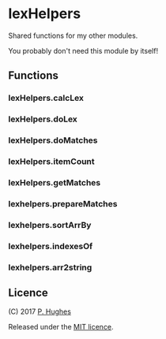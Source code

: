 # lexHelpers

Shared functions for my other modules.

You probably don't need this module by itself!

## Functions

### lexHelpers.calcLex

### lexHelpers.doLex

### lexHelpers.doMatches

### lexHelpers.itemCount

### lexHelpers.getMatches

### lexhelpers.prepareMatches

### lexhelpers.sortArrBy

### lexhelpers.indexesOf

### lexhelpers.arr2string

## Licence
(C) 2017 [P. Hughes](https://www.phugh.es)

Released under the [MIT licence](http://spdx.org/licenses/MIT.html).